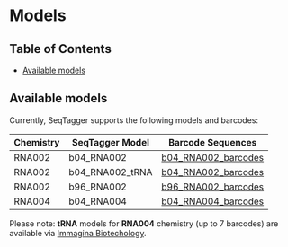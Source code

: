 # Models

## Table of Contents
- [Available models](#Available-models)

## Available models

Currently, SeqTagger supports the following models and barcodes:

| Chemistry | SeqTagger Model | Barcode Sequences | 
| ----------- | ----------- |----------- |
| RNA002 | b04_RNA002 | [b04_RNA002_barcodes](/models/b04_RNA002/barcodes.tsv)|
| RNA002 | b04_RNA002_tRNA | [b04_RNA002_barcodes](/models/b04_RNA002_tRNA/barcodes.tsv)|
| RNA002 | b96_RNA002 | [b96_RNA002_barcodes](/models/b96_RNA002/barcodes.tsv)|
| RNA004 | b04_RNA004 |  [b04_RNA004_barcodes](/models/b04_RNA004/barcodes.tsv)|


Please note: **tRNA** models for **RNA004** chemistry (up to 7 barcodes) are available via [Immagina Biotechology](https://www.immaginabiotech.com/nano-trnaseq-kit/ntrsq-12).
